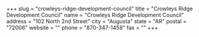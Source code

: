 +++
slug = "crowleys-ridge-development-council"
title = "Crowleys Ridge Development Council"
name = "Crowleys Ridge Development Council"
address = "102 North 2nd Street"
city = "Augusta"
state = "AR"
postal = "72006"
website = ""
phone = "870-347-1458"
fax = ""
+++
